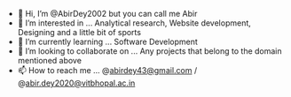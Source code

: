 - 👋 Hi, I’m @AbirDey2002 but you can call me Abir
- 👀 I’m interested in ... Analytical research, Website development, Designing and a little bit of sports
- 🌱 I’m currently learning ... Software Development
- 💞️ I’m looking to collaborate on ... Any projects that belong to the domain mentioned above
- 📫 How to reach me ... @abirdey43@gmail.com / @abir.dey2020@vitbhopal.ac.in 

<!---
AbirDey2002/AbirDey2002 is a ✨ special ✨ repository because its `README.md` (this file) appears on your GitHub profile.
You can click the Preview link to take a look at your changes.
--->
